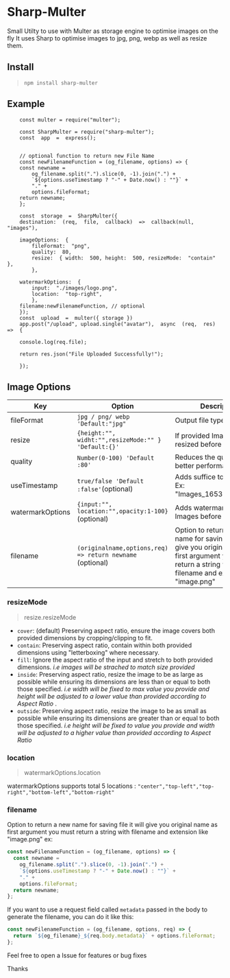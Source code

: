 # Sharp-Multer

Small Utilty to use with Multer as storage engine to optimise images on the fly It uses Sharp to optimise images to jpg, png, webp as well as resize them.

## Install

> `npm install sharp-multer`

## Example

```
    const multer = require("multer");

    const SharpMulter = require("sharp-multer");
    const  app  =  express();


    // optional function to return new File Name
    const newFilenameFunction = (og_filename, options) => {
    const newname =
        og_filename.split(".").slice(0, -1).join(".") +
        `${options.useTimestamp ? "-" + Date.now() : ""}` +
        "." +
        options.fileFormat;
    return newname;
    };

    const  storage  =  SharpMulter({
    destination:  (req,  file,  callback)  =>  callback(null,  "images"),

    imageOptions:  {
        fileFormat:  "png",
        quality:  80,
        resize:  { width:  500, height:  500, resizeMode:  "contain"  },
        },

    watermarkOptions:  {
        input:  "./images/logo.png",
        location:  "top-right",
        },
    filename:newFilenameFunction, // optional
    });
    const  upload  =  multer({ storage })
    app.post("/upload", upload.single("avatar"),  async  (req,  res)  =>  {

    console.log(req.file);

    return res.json("File Uploaded Successfully!");

    });
```

## Image Options

| Key              | Option                                                     | Description                                                                                                                                                        |
| ---------------- | ---------------------------------------------------------- | ------------------------------------------------------------------------------------------------------------------------------------------------------------------ |
| fileFormat       | `jpg / png/ webp 'Default:"jpg"`                           | Output file type                                                                                                                                                   |
| resize           | `{height:"", widht:"",resizeMode:"" } 'Default:{}'`        | If provided Images will be resized before saving                                                                                                                   |
| quality          | `Number(0-100) 'Default :80'`                              | Reduces the qulity for better performance                                                                                                                          |
| useTimestamp     | `true/false 'Default :false'`(optional)                    | Adds suffice to file name Ex: "Images_1653679779.jpg"                                                                                                              |
| watermarkOptions | `{input:"", location:"",opacity:1-100} ` (optional)        | Adds watermark on every Images before Saving                                                                                                                       |
| filename         | `(originalname,options,req) => return newname ` (optional) | Option to return a new name for saving file it will give you original name as first argument you must return a string with filename and extension like "image.png" |

### resizeMode

> resize.resizeMode

- `cover`: (default) Preserving aspect ratio, ensure the image covers both provided dimensions by cropping/clipping to fit.
- `contain`: Preserving aspect ratio, contain within both provided dimensions using "letterboxing" where necessary.
- `fill`: Ignore the aspect ratio of the input and stretch to both provided dimensions. _i.e images will be strached to match size provided_
- `inside`: Preserving aspect ratio, resize the image to be as large as possible while ensuring its dimensions are less than or equal to both those specified. _i.e width will be fixed to max value you provide and height will be adjusted to a lower value than provided according to Aspect Ratio_ .
- `outside`: Preserving aspect ratio, resize the image to be as small as possible while ensuring its dimensions are greater than or equal to both those specified. _i.e height will be fixed to value you provide and width will be adjusted to a higher value than provided according to Aspect Ratio_

### location

> watermarkOptions.location

watermarkOptions supports total 5 locations : `"center","top-left","top-right","bottom-left","bottom-right" `

### filename

Option to return a new name for saving file it will give you original name as first argument you must return a string with filename and extension like "image.png"
ex:

```js
const newFilenameFunction = (og_filename, options) => {
  const newname =
    og_filename.split(".").slice(0, -1).join(".") +
    `${options.useTimestamp ? "-" + Date.now() : ""}` +
    "." +
    options.fileFormat;
  return newname;
};
```

If you want to use a request field called `metadata` passed in the body to generate the filename, you can do it like this:

```js
const newFilenameFunction = (og_filename, options, req) => {
  return `${og_filename}_${req.body.metadata}` + options.fileFormat;
};
```

Feel free to open a Issue for features or bug fixes

Thanks
